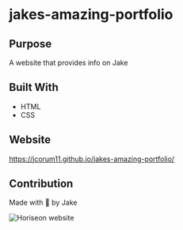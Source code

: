 # jakes-amazing-portfolio

## Purpose
A website that provides info on Jake

## Built With
* HTML
* CSS

## Website
https://jcorum11.github.io/jakes-amazing-portfolio/

## Contribution
Made with 🤪 by Jake

![Horiseon website]("./assets/images.website.png")
